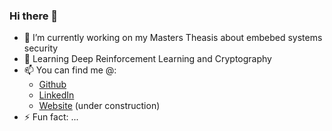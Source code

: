 ### Hi there 👋

- 🔭 I’m currently working on my Masters Theasis about embebed systems security
- 🌱 Learning Deep Reinforcement Learning and Cryptography
- 📫 You can find me @:
  - [Github](https://www.github.com/FallenFoil/)
  - [LinkedIn](https://www.linkedin.com/in/lu%C3%ADs-macedo-29315218b/)
  - [Website](https://fallenfoil.github.io/) (under construction)
- ⚡ Fun fact: ...
